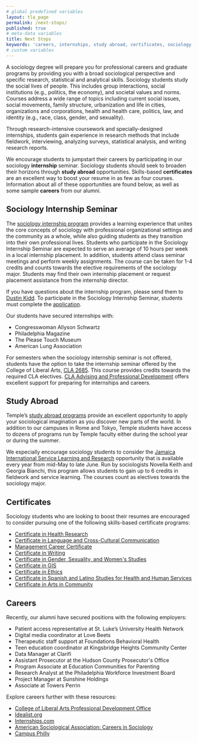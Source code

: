 ```yaml
---
# global predefined variables
layout: tla_page
permalink: /next-stops/
published: true
# meta-data variables
title: Next Stops
keywords: 'careers, internships, study abroad, certificates, sociology degree'
# custom variables
---
```

A sociology degree will prepare you for professional careers and graduate programs by providing you with a broad sociological perspective and specific research, statistical and analytical skills. Sociology students study the social lives of people. This includes group interactions, social institutions (e.g., politics, the economy), and societal values and norms. Courses address a wide range of topics including current social issues, social movements, family structure, urbanization and life in cities, organizations and corporations, health and health care, politics, law, and identity (e.g., race, class, gender, and sexuality).

Through research-intensive coursework and specially-designed internships, students gain experience in research methods that include fieldwork, interviewing, analyzing surveys, statistical analysis, and writing research reports.

We encourage students to jumpstart their careers by participating in our sociology **internship** seminar. Sociology students should seek to broaden their horizons through **study abroad** opportunities. Skills-based **certificates** are an excellent way to boost your resume in as few as four courses. Information about all of these opportunities are found below, as well as some sample **careers** from our alumni.

## Sociology Internship Seminar
The [sociology internship program](https://docs.google.com/forms/d/e/1FAIpQLScOsrlG4ub7joXweqIsw0DU8eHnnrRRetQZGK6IklMB9Afzfg/viewform) provides a learning experience that unites the core concepts of sociology with professional organizational settings and the community as a whole, while also guiding students as they transition into their own professional lives. Students who participate in the Sociology Internship Seminar are expected to serve an average of 10 hours per week in a local internship placement. In addition, students attend class seminar meetings and perform weekly assignments. The course can be taken for 1-4 credits and counts towards the elective requirements of the sociology major. Students may find their own internship placement or request placement assistance from the internship director.

If you have questions about the internship program, please send them to [Dustin Kidd](mailto:dkidd@temple.edu). To participate in the Sociology Internship Seminar, students must complete the [application](https://goo.gl/forms/KOM8QrYqLtPtjk2A2).

Our students have secured internships with:
 - Congresswoman Allyson Schwartz
 - Philadelphia Magazine
 - The Please Touch Museum
 - American Lung Association

For semesters when the sociology internship seminar is not offered, students have the option to take the internship seminar offered by the College of Liberal Arts, [CLA 2685](https://liberalarts.temple.edu/advising/professional-development/internships). This course provides credits towards the required CLA electives. [CLA Advising and Professional Development](https://liberalarts.temple.edu/advising/professional-development) offers excellent support for preparing for internships and careers.

## Study Abroad
Temple’s [study abroad programs](https://studyabroad.temple.edu/) provide an excellent opportunity to apply your sociological imagination as you discover new parts of the world. In addition to our campuses in Rome and Tokyo, Temple students have access to dozens of programs run by Temple faculty either during the school year or during the summer.

We especially encourage sociology students to consider the [Jamaica International Service Learning and Research](https://studyabroad.temple.edu/sites/temple-summer-in-jamaica) opportunity that is available every year from mid-May to late June. Run by sociologists Novella Keith and Georgia Bianchi, this program allows students to gain up to 6 credits in fieldwork and service learning. The courses count as electives towards the sociology major.

## Certificates
Sociology students who are looking to boost their resumes are encouraged to consider pursuing one of the following skills-based certificate programs:

- [Certificate in Health Research](http://bulletin.temple.edu/undergraduate/liberal-arts/sociology/certificate-health-research/)
- [Certificate in Language and Cross-Cultural Communication](http://bulletin.temple.edu/undergraduate/liberal-arts/anthropology/language-cross-cultural-communication-certificate/)
- [Management Career Certificate](http://bulletin.temple.edu/undergraduate/liberal-arts/economics/management-career-certificate/)
- [Certificate in Writing](http://bulletin.temple.edu/undergraduate/liberal-arts/english/certificate-writing/)
- [Certificate in Gender, Sexuality, and Women's Studies](http://bulletin.temple.edu/undergraduate/liberal-arts/gender-sexuality-womens-studies/certificate-gender-sexuality-womens-studies/)
- [Certificate in GIS](http://bulletin.temple.edu/undergraduate/liberal-arts/geography-urban-studies/certificate-geographic-information-systems/)
- [Certificate in Ethics](http://bulletin.temple.edu/undergraduate/liberal-arts/philosophy/certificate-ethics/)
- [Certificate in Spanish and Latino Studies for Health and Human Services](http://bulletin.temple.edu/undergraduate/liberal-arts/spanish-portuguese/certificate-specialization-spanish-latino-studies-health-human-services-professions/)
- [Certificate in Arts in Community](http://bulletin.temple.edu/undergraduate/tyler-art/art-education-community-arts-practices/certificate-arts-community/)

## Careers
Recently, our alumni have secured positions with the following employers:

 - Patient access representative at St. Luke’s University Health Network
 - Digital media coordinator at Love Beets
 - Therapeutic staff support at Foundations Behavioral Health
 - Teen education coordinator at Kingsbridge Heights Community Center
 - Data Manager at Clarifi
 - Assistant Prosecutor at the Hudson County Prosecutor's Office
 - Program Associate at Education Communities for Parenting
 - Research Analyst at the Philadelphia Workforce Investment Board
 - Project Manager at Sunshine Holdings
 - Associate at Towers Perrin
 
 Explore careers further with these resources:
 
- [College of Liberal Arts Professional Development Office](https://liberalarts.temple.edu/advising/professional-development)
- [Idealist.org](https://www.idealist.org/)
- [Internships.com](http://www.internships.com/)
- [American Sociological Association: Careers in Sociology](http://www.asanet.org/career-center/careers-sociology)
- [Campus Philly](http://campusphilly.org/)
